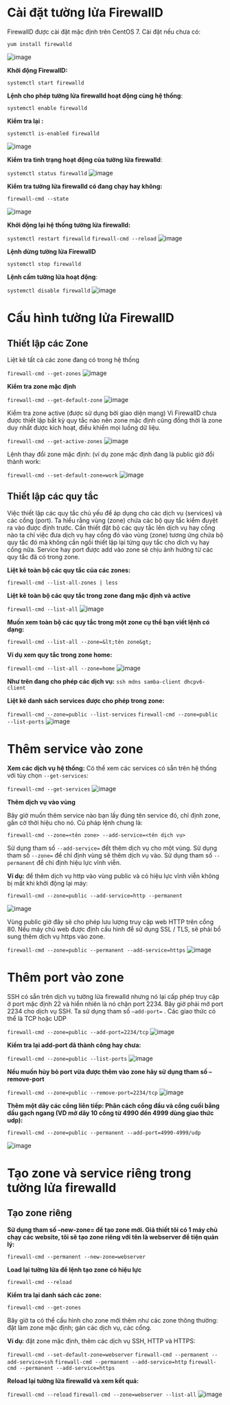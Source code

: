 # Cài đặt tường lửa FirewallD

FirewallD được cài đặt mặc định trên CentOS 7. Cài đặt nếu chưa có:

` yum install firewalld `

![image](https://user-images.githubusercontent.com/111721629/194994572-b447310d-3270-4520-be18-e5c5db34d63f.png)

**Khởi động FirewallD:**

`systemctl start firewalld`

**Lệnh cho phép tường lửa firewalld hoạt động cùng hệ thống**:

`systemctl enable firewalld`

**Kiểm tra lại :**

`systemctl is-enabled firewalld`

![image](https://user-images.githubusercontent.com/111721629/194994818-904e0191-1e23-4a95-89d5-f074abe569aa.png)

**Kiểm tra tình trạng hoạt động của tường lửa firewalld**:

`systemctl status firewalld`
![image](https://user-images.githubusercontent.com/111721629/194994851-1d84646a-5651-4ffd-a847-5a36b06ea6c5.png)

**Kiểm tra tường lửa firewalld có đang chạy hay không:**

`firewall-cmd --state`

![image](https://user-images.githubusercontent.com/111721629/194994909-917a2c90-bab2-42f1-9e7e-683ac076b09b.png)

**Khởi động lại hệ thống tường lửa firewalld:**

`systemctl restart firewalld`
`firewall-cmd --reload`
![image](https://user-images.githubusercontent.com/111721629/194995023-6364edbf-082c-4394-9c8d-2bdf00f9cb98.png)

**Lệnh dừng tường lửa FirewallD**

`systemctl stop firewalld`

**Lệnh cấm tường lửa hoạt động**:

`systemctl disable firewalld`
![image](https://user-images.githubusercontent.com/111721629/194995052-8b72df84-cb09-4899-9c08-b1ac1250489b.png)

# Cấu hình tường lửa FirewallD

## Thiết lập các Zone

Liệt kê tất cả các zone đang có trong hệ thống

`firewall-cmd --get-zones`
![image](https://user-images.githubusercontent.com/111721629/194995137-1afde782-d696-4fe8-abb3-931073f50188.png)

**Kiểm tra zone mặc định**

`firewall-cmd --get-default-zone`
![image](https://user-images.githubusercontent.com/111721629/194995221-2ddb404f-d797-4ef9-a7de-12424ead23d5.png)

Kiểm tra zone active (được sử dụng bởi giao diện mạng)
Vì FirewallD chưa được thiết lập bất kỳ quy tắc nào nên zone mặc định cũng đồng thời là zone duy nhất được kích hoạt, điều khiển mọi luồng dữ liệu.

`firewall-cmd --get-active-zones`
![image](https://user-images.githubusercontent.com/111721629/194995286-d06bddd0-f59f-44c5-94aa-0e55d75685b4.png)

Lệnh thay đổi zone mặc định: (ví dụ zone mặc định đang là public giờ đổi thành work:

`firewall-cmd --set-default-zone=work`
![image](https://user-images.githubusercontent.com/111721629/194995337-a717e6fd-9b92-4054-a3fa-1aebdf41e861.png)

## Thiết lập các quy tắc

Việc thiết lập các quy tắc chủ yếu để áp dụng cho các dịch vụ (services) và các cổng (port). Ta hiểu rằng vùng (zone) chứa các bộ quy tắc kiểm đuyệt ra vào được định trước. Cần thiết đặt bộ các quy tắc lên dịch vụ hay cổng nào ta chỉ việc đưa dịch vụ hay cổng đó vào vùng (zone) tương ứng chứa bộ quy tắc đó mà không cần ngồi thiết lập lại từng quy tắc cho dich vụ hay cổng nữa. Service hay port được add vào zone sẽ chịu ảnh hưởng từ các quy tắc đã có trong zone.

**Liệt kê toàn bộ các quy tắc của các zones:**

`firewall-cmd --list-all-zones | less`

**Liệt kê toàn bộ các quy tắc trong zone đang mặc định và active**

`firewall-cmd --list-all`
![image](https://user-images.githubusercontent.com/111721629/194995735-b9bd35c4-f24f-4ee6-a4d5-aa51d83564c7.png)

**Muốn xem toàn bộ các quy tắc trong một zone cụ thể bạn viết lệnh có dạng:**

 `firewall-cmd --list-all --zone=&lt;tên zone&gt;`
 
**Ví dụ xem quy tắc trong zone home:**

`firewall-cmd --list-all --zone=home`
![image](https://user-images.githubusercontent.com/111721629/194995871-1ea3f1e9-524d-4e65-9c26-08fb7bdbce85.png)

**Như trên đang cho phép các dịch vụ:** `ssh mdns samba-client dhcpv6-client`

**Liệt kê danh sách services được cho phép trong zone:**

`firewall-cmd --zone=public --list-services`
`firewall-cmd --zone=public --list-ports`
![image](https://user-images.githubusercontent.com/111721629/194996847-17b7b99e-b66e-44dc-b699-246ea98a515f.png)

# Thêm service vào zone

**Xem các dịch vụ hệ thống:**
Có thể xem các services có sẵn trên hệ thống với tùy chọn `--get-services`:

`firewall-cmd --get-services`
![image](https://user-images.githubusercontent.com/111721629/194996976-6610f9e3-c33a-4522-875c-e727b5858d48.png)

**Thêm dịch vụ vào vùng**

Bây giờ muốn thêm service nào bạn lấy đúng tên service đó, chỉ định zone, gắn cờ thời hiệu cho nó. Cú pháp lệnh chung là:

`firewall-cmd --zone=<tên zone> --add-service=<tên dịch vụ>`

Sử dụng tham số `--add-service=` đểt thêm dịch vụ cho một vùng.
Sử dụng tham số `--zone=`  để chỉ định vùng sẽ thêm dịch vụ vào.
Sử dụng tham số  `--permanent` để chỉ định hiệu lực vĩnh viễn.

**Ví dụ:** để thêm dịch vụ http vào vùng public và có hiệu lực vĩnh viễn không bị mất khi khởi động lại máy:

`firewall-cmd --zone=public --add-service=http --permanent`

![image](https://user-images.githubusercontent.com/111721629/194997222-3ecadcf0-6c63-4bf2-a2ff-bed047d28e54.png)

Vùng public giờ đây sẽ cho phép lưu lượng truy cập web HTTP trên cổng 80. Nếu máy chủ web được định cấu hình để sử dụng SSL / TLS, sẽ phải bổ sung thêm dịch vụ https vào zone.

`firewall-cmd --zone=public --permanent --add-service=https`
![image](https://user-images.githubusercontent.com/111721629/194997339-3189daea-1000-481a-bcfe-bcd117f24495.png)

# Thêm port vào zone

SSH có sẵn trên dịch vụ tường lửa firewalld nhưng nó lại cấp phép truy cập ở port mặc định 22 và hiển nhiên là nó chặn port 2234. Bây giờ phải mở port 2234 cho dịch vụ SSH. Ta sử dụng tham số `–add-port=`   . Các giao thức có thể là TCP hoặc UDP

`firewall-cmd --zone=public --add-port=2234/tcp`
![image](https://user-images.githubusercontent.com/111721629/194997506-5ddaf9d2-0945-4bf4-b8b0-7f93611512be.png)

**Kiểm tra lại add-port đã thành công hay chưa:**

`firewall-cmd --zone=public --list-ports`
![image](https://user-images.githubusercontent.com/111721629/194997571-47730cbc-971d-49d8-b54d-50f737db5546.png)

**Nếu muốn hủy bỏ port vừa được thêm vào zone hãy sử dụng tham số –remove-port**

`firewall-cmd --zone=public --remove-port=2234/tcp`
![image](https://user-images.githubusercontent.com/111721629/194998217-e8082981-14b6-46d7-b4c3-7d5bbd9e18cc.png)


**Thêm một dãy các cổng liên tiếp: Phân cách cổng đầu và cổng cuối bằng dấu gạch ngang (VD mở dãy 10 cổng từ 4990 đến 4999 dùng giao thức udp):**

`firewall-cmd --zone=public --permanent --add-port=4990-4999/udp`

![image](https://user-images.githubusercontent.com/111721629/194998377-8d003728-c901-438c-a8a1-69f2524e88e6.png)

# Tạo zone và service riêng trong tường lửa firewalld

## Tạo zone riêng

**Sử dụng tham số –new-zone= để tạo zone mới. Giả thiết tôi có 1 máy chủ chạy các website, tôi sẽ tạo zone riêng với tên là webserver để tiện quản lý:**

`firewall-cmd --permanent --new-zone=webserver`

**Load lại tường lửa để lệnh tạo zone có hiệu lực**

`firewall-cmd --reload`

**Kiểm tra lại danh sách các zone:**

`firewall-cmd --get-zones`

Bây giờ ta có thể cấu hình cho zone mới thêm như các zone thông thường: đặt làm zone mặc định; gán các dịch vụ, các cổng.

**Ví dụ**: đặt zone mặc định, thêm các dịch vụ SSH, HTTP và HTTPS:

`firewall-cmd --set-default-zone=webserver`
`firewall-cmd --permanent --add-service=ssh`
`firewall-cmd --permanent --add-service=http`
`firewall-cmd --permanent --add-service=https`

**Reload lại tường lửa firewalld và xem kết quả:**

`firewall-cmd --reload`
`firewall-cmd --zone=webserver --list-all`
![image](https://user-images.githubusercontent.com/111721629/195014370-a674ff80-4590-4465-bbef-38854f3d9ccf.png)
